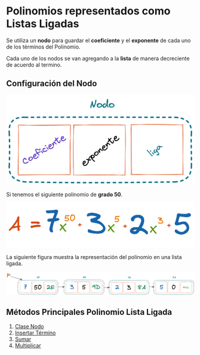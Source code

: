 # Polinomios representados como Listas Ligadas

Se utiliza un **nodo** para guardar el **coeficiente** y el **exponente** de cada uno de los términos del Polinomio.

Cada uno de los nodos se van agregando a la **lista** de manera decreciente de acuerdo al termino.

## Configuración del Nodo

![Polinomio F2 Forma General ](../../assets/polinomios/polinomio_10.png)

Si tenemos el siguiente polinomio de **grado 50**.

![Ejemplo Polinomio Grado 1000](../../assets/polinomios/polinomio_11.png)

La siguiente figura muestra la representación del polinomio en una lista ligada.

![Ejemplo Forma 2](../../assets/polinomios/polinomio_12.png)

## Métodos Principales Polinomio Lista Ligada

1. [Clase Nodo]()
2. [Insertar Término]()
3. [Sumar]()
4. [Multiplicar]()
